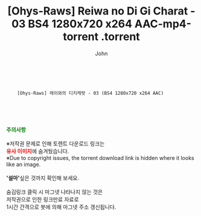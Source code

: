 ﻿---
layout: post
title:  "                   [Ohys-Raws] Reiwa no Di Gi Charat - 03 BS4 1280x720 x264 AAC-mp4-torrent                .torrent"
author: John
categories: [ 애니/만화 ]
tags: [  ]
image:  
description: "                   [Ohys-Raws] Reiwa no Di Gi Charat - 03 BS4 1280x720 x264 AAC-mp4-torrent                 torrent 정보 공유"
toc: true
toc_sticky: true
---

<br>

        [Ohys-Raws] 레이와의 디지캐럿 - 03 (BS4 1280x720 x264 AAC)    
    
<br><br><br>
<p data-ke-size="size16"><b><span style="color: green;">주의사항</span></b><br /><br />※저작권 문제로 인해 토렌트 다운로드 링크는<br /><b><span style="color: red;">유사 이미지</span></b>에 숨겨뒀습니다.<br />※Due to copyright issues, the torrent download link is hidden where it looks like an image.<br /><br /><b>'설마'</b>싶은 것까지 확인해 보세요.<br /><br />숨김링크 클릭 시 마그넷 나타나지 않는 것은<br />저작권으로 인한 링크만료 자료로<br />1시간 간격으로 봇에 의해 마그넷 주소 갱신됩니다.</p>
